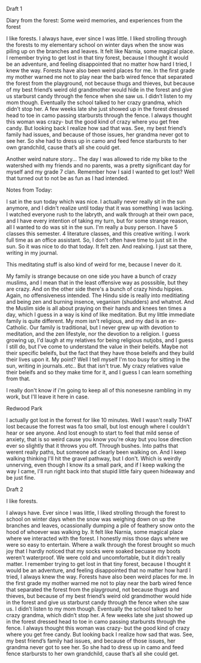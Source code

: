 Draft 1 

Diary from the forest: Some weird memories, and experiences from the forest

I like forests. I always have, ever since I was little. I liked strolling through the forests to my elementary school on winter days when the snow was piling up on the branches and leaves. It felt like Narnia, some magical place. 
I remember trying to get lost in that tiny forest, because I thought it would be an adventure, and feeling disappointed that no matter how hard I tried, I knew the way. 
Forests have also been weird places for me. In the first grade my mother warned me not to play near the barb wired fence that separated the forest from the playground, not because thugs and thieves, but because of my best friend’s weird old grandmother would hide in the forest and give us starburst candy through the fence when she saw us. 
I didn’t listen to my mom though. Eventually the school talked to her crazy grandma, which didn’t stop her. A few weeks late she just showed up in the forest dressed head to toe in camo passing starbursts through the fence.
I always thought this woman was crazy- but the good kind of crazy where you get free candy.
But looking back I realize how sad that was. See, my best friend’s family had issues, and because of those issues, her grandma never got to see her. So she had to dress up in camo and feed fence starbursts to her own grandchild, cause that’s all she could get.

Another weird nature story...
The day I was allowed to ride my bike to the watershed with my friends and no parents, was a pretty significant day for myself and my grade 7 clan. Remember how I said I wanted to get lost? Well that turned out to not be as fun as I had intended. 

Notes from Today:

I sat in the sun today which was nice. I actually never really sit in the sun anymore, and I didn't realize until today that it was something I was lacking. I watched everyone rush to the labryth, and walk through at their own pace, and I have every intention of taking my turn, but for some strange reason, all I wanted to do was sit in the sun.
I'm really a busy person. 
I have 5 classes this semester. 4 literature classes, and this creative writing. I work full time as an office assistant. So, I don't often have time to just sit in the sun. So it was nice to do that today. 
It felt zen. And realxing. I just sat there, writing in my journal.

This meditating stuff is also kind of weird for me, because I never do it. 

My family is strange because on one side you have a bunch of crazy muslims, and I mean that in the least offensive way as posssible, but they are crazy. And on the other side there's a bunch of crazy hindu hippies. Again, no offensiveness intended. The Hindu side is really into meditiating and being zen and burning insence, veganism (shudders) and whatnot. And the Muslim side is all about praying on their hands and knees ten times a day, which I guess in a way is kind of like meditation. But my little immediate family is quite different. My mom isn't religious, and my dad is an ex-Catholic. Our family is traditional, but I never grew up with devotion to meditation, and the zen lifestyle, nor the devotion to a religion. I guess growing up, I'd laugh at my relatives for being religious nutjobs, and I guess I still do, but I've come to understand the value in their beleifs. Maybe not their specific beleifs, but the fact that they have those beleifs and they build their lives upon it.
My point? Well I tell myself I'm too busy for sitting in the sun, writing in journals..etc.. But that isn't true. 
My crazy relatives value their beleifs and so they make time for it, and I guess I can learn something from that.

I really don't know if i'm going to keep all of this nonesesne rambling in my work, but I'll leave it here in case.

Redwood Park

I actually got lost in the forrest for like 10 minutes. Well I wasn't really THAT lost because the forrest was fa too small, but lost enough where I couldn't hear or see anyone. And lost enough to start to feel that mild sense of anxiety, that is so weird cause you know you're okay but you lose direction ever so slightly that it throws you off.
Through bushes. Into paths that werent really paths, but someone ad clearly been walking on. And I keep walking thinking I'll hit the gravel pathway, but I don't. Which is weirdly unnerving, even though I know its a small park, and if I keep walking the way I came, I'll run right back into that stupid little fairy queen hideaway and be just fine. 

Draft 2

I like forests. 

I always have. Ever since I was little, I liked strolling through the forest to school on winter days when the snow was weighing down on up the branches and leaves, ocassionally dumping a pile of feathery snow onto the hood of whoever was walking by. It felt like Narnia, some magical place where we interacted with the forest. 
I honestly miss those days where we were so easy to entertain. Where a walk through the forest brought so much joy that I hardly noticed that my socks were soaked becuase my boots weren't waterproof. We were cold and uncomfortable, but it didn't really matter.
I remember trying to get lost in that tiny forest, because I thought it would be an adventure, and feeling disappointed that no matter how hard I tried, I always knew the way. 
Forests have also been weird places for me. In the first grade my mother warned me not to play near the barb wired fence that separated the forest from the playground, not because thugs and thieves, but because of my best friend’s weird old grandmother would hide in the forest and give us starburst candy through the fence when she saw us. 
I didn’t listen to my mom though. Eventually the school talked to her crazy grandma, which didn’t stop her. A few weeks late she just showed up in the forest dressed head to toe in camo passing starbursts through the fence.
I always thought this woman was crazy- but the good kind of crazy where you get free candy.
But looking back I realize how sad that was. See, my best friend’s family had issues, and because of those issues, her grandma never got to see her. So she had to dress up in camo and feed fence starbursts to her own grandchild, cause that’s all she could get.



